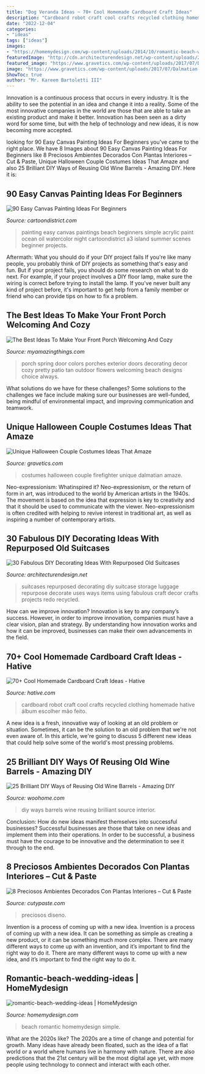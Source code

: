 ```yaml
---
title: "Dog Veranda Ideas ~ 70+ Cool Homemade Cardboard Craft Ideas"
description: "Cardboard robot craft cool crafts recycled clothing homemade hative álbum escolher mão feito"
date: "2022-12-04"
categories:
- "ideas"
tags: ["ideas"]
images:
- "https://homemydesign.com/wp-content/uploads/2014/10/romantic-beach-wedding-ideas.jpg"
featuredImage: "http://cdn.architecturendesign.net/wp-content/uploads/2015/07/AD-Old-Suitcases-Decor-14.jpg"
featured_image: "https://www.gravetics.com/wp-content/uploads/2017/07/Dalmatian-Firefighter.jpg"
image: "https://www.gravetics.com/wp-content/uploads/2017/07/Dalmatian-Firefighter.jpg"
ShowToc: true
author: "Mr. Kareem Bartoletti III"
---
```



Innovation is a continuous process that occurs in every industry. It is the ability to see the potential in an idea and change it into a reality. Some of the most innovative companies in the world are those that are able to take an existing product and make it better. Innovation has been seen as a dirty word for some time, but with the help of technology and new ideas, it is now becoming more accepted.

	

		
looking for 90 Easy Canvas Painting Ideas For Beginners you've came to the right place. We have 8 Images about 90 Easy Canvas Painting Ideas For Beginners like 8 Preciosos Ambientes Decorados Con Plantas Interiores – Cut &amp; Paste, Unique Halloween Couple Costumes Ideas That Amaze and also 25 Brilliant DIY Ways of Reusing Old Wine Barrels - Amazing DIY. Here it is:
		
    
## 90 Easy Canvas Painting Ideas For Beginners

<img loading=lazy src="http://www.cartoondistrict.com/wp-content/uploads/2017/06/Easy-Canvas-Painting-Ideas-For-Beginners17-1.jpg" onerror="this.onerror=null;this.src='https://tse2.mm.bing.net/th?id=OIP.vvkeAUxQvgkUVSxEPgOckQHaJ4&amp;pid=15.1';" alt="90 Easy Canvas Painting Ideas For Beginners">

_Source: cartoondistrict.com_

>painting easy canvas paintings beach beginners simple acrylic paint ocean oil watercolor night cartoondistrict a3 island summer scenes beginner projects. 

	

Aftermath: What you should do if your DIY project fails
If you're like many people, you probably think of DIY projects as something that's easy and fun. But if your project fails, you should do some research on what to do next. For example, if your project involves a DIY floor lamp, make sure the wiring is correct before trying to install the lamp. If you've never built any kind of project before, it's important to get help from a family member or friend who can provide tips on how to fix a problem.

    
## The Best Ideas To Make Your Front Porch Welcoming And Cozy

<img loading=lazy src="https://myamazingthings.com/wp-content/uploads/2017/08/front-porch-2.jpg" onerror="this.onerror=null;this.src='https://tse3.mm.bing.net/th?id=OIP.0SVqtPEAqf-ZevgB8qk_jgHaKg&amp;pid=15.1';" alt="The Best Ideas To Make Your Front Porch Welcoming And Cozy">

_Source: myamazingthings.com_

>porch spring door colors porches exterior doors decorating decor cozy pretty patio tan outdoor flowers welcoming beach designs choice always. 

	

What solutions do we have for these challenges?
Some solutions to the challenges we face include making sure our businesses are well-funded, being mindful of environmental impact, and improving communication and teamwork.

    
## Unique Halloween Couple Costumes Ideas That Amaze

<img loading=lazy src="https://www.gravetics.com/wp-content/uploads/2017/07/Dalmatian-Firefighter.jpg" onerror="this.onerror=null;this.src='https://tse2.mm.bing.net/th?id=OIP.2GyKmF6GvnY-WS6n4MIymwHaJ4&amp;pid=15.1';" alt="Unique Halloween Couple Costumes Ideas That Amaze">

_Source: gravetics.com_

>costumes halloween couple firefighter unique dalmatian amaze. 

	

Neo-expressionism: Whatinspired it?
Neo-expressionism, or the return of form in art, was introduced to the world by American artists in the 1940s. The movement is based on the idea that expression is key to creativity and that it should be used to communicate with the viewer. Neo-expressionism is often credited with helping to revive interest in traditional art, as well as inspiring a number of contemporary artists.

    
## 30 Fabulous DIY Decorating Ideas With Repurposed Old Suitcases

<img loading=lazy src="http://cdn.architecturendesign.net/wp-content/uploads/2015/07/AD-Old-Suitcases-Decor-14.jpg" onerror="this.onerror=null;this.src='https://tse1.mm.bing.net/th?id=OIP.fB1RY_rZEoyLjoP1sp1jNwHaJ3&amp;pid=15.1';" alt="30 Fabulous DIY Decorating Ideas With Repurposed Old Suitcases">

_Source: architecturendesign.net_

>suitcases repurposed decorating diy suitcase storage luggage repurpose decorate uses ways items using fabulous craft decor crafts projects redo recycled. 

	

How can we improve innovation?
Innovation is key to any company’s success. However, in order to improve innovation, companies must have a clear vision, plan and strategy. By understanding how innovation works and how it can be improved, businesses can make their own advancements in the field.

    
## 70+ Cool Homemade Cardboard Craft Ideas - Hative

<img loading=lazy src="https://hative.com/wp-content/uploads/2014/04/cardboard-crafts/5-cardboard-robot-clothing.jpg" onerror="this.onerror=null;this.src='https://tse1.mm.bing.net/th?id=OIP.5tsWEVO7oFMdJ-fHssQdjwHaJ4&amp;pid=15.1';" alt="70+ Cool Homemade Cardboard Craft Ideas - Hative">

_Source: hative.com_

>cardboard robot craft cool crafts recycled clothing homemade hative álbum escolher mão feito. 

	

A new idea is a fresh, innovative way of looking at an old problem or situation. Sometimes, it can be the solution to an old problem that we're not even aware of. In this article, we're going to discuss 5 different new ideas that could help solve some of the world's most pressing problems.

    
## 25 Brilliant DIY Ways Of Reusing Old Wine Barrels - Amazing DIY

<img loading=lazy src="https://www.woohome.com/wp-content/uploads/2013/12/DIY-Ways-To-Re-Use-Wine-Barrels-3.jpg" onerror="this.onerror=null;this.src='https://tse4.mm.bing.net/th?id=OIP.rkUhJfrErLTAYQrKdm0gmgHaLH&amp;pid=15.1';" alt="25 Brilliant DIY Ways of Reusing Old Wine Barrels - Amazing DIY">

_Source: woohome.com_

>diy ways barrels wine reusing brilliant source interior. 

	

Conclusion: How do new ideas manifest themselves into successful businesses?
Successful businesses are those that take on new ideas and implement them into their operations. In order to be successful, a business must have the courage to be innovative and the determination to see it through to the end.

    
## 8 Preciosos Ambientes Decorados Con Plantas Interiores – Cut &amp; Paste

<img loading=lazy src="http://www.cutypaste.com/wp-content/uploads/2015/01/main.original.585x0-136.jpg" onerror="this.onerror=null;this.src='https://tse3.mm.bing.net/th?id=OIP.cY6sSn88E1db1YLQ6FrnRQHaJ3&amp;pid=15.1';" alt="8 Preciosos Ambientes Decorados Con Plantas Interiores – Cut &amp; Paste">

_Source: cutypaste.com_

>preciosos diseno. 

	

Invention is a process of coming up with a new idea.
Invention is a process of coming up with a new idea. It can be something as simple as creating a new product, or it can be something much more complex. There are many different ways to come up with an invention, and it’s important to find the right way to do it. There are many different ways to come up with a new idea, and it’s important to find the right way to do it.

    
## Romantic-beach-wedding-ideas | HomeMydesign

<img loading=lazy src="https://homemydesign.com/wp-content/uploads/2014/10/romantic-beach-wedding-ideas.jpg" onerror="this.onerror=null;this.src='https://tse1.mm.bing.net/th?id=OIP.zMBNnkSVjkkzSLaiiT243gHaLe&amp;pid=15.1';" alt="romantic-beach-wedding-ideas | HomeMydesign">

_Source: homemydesign.com_

>beach romantic homemydesign simple. 

	

What are the 2020s like?
The 2020s are a time of change and potential for growth. Many ideas have already been floated, such as the idea of a flat world or a world where humans live in harmony with nature. There are also predictions that the 21st century will be the most digital age yet, with more people using technology to connect and interact with each other.

